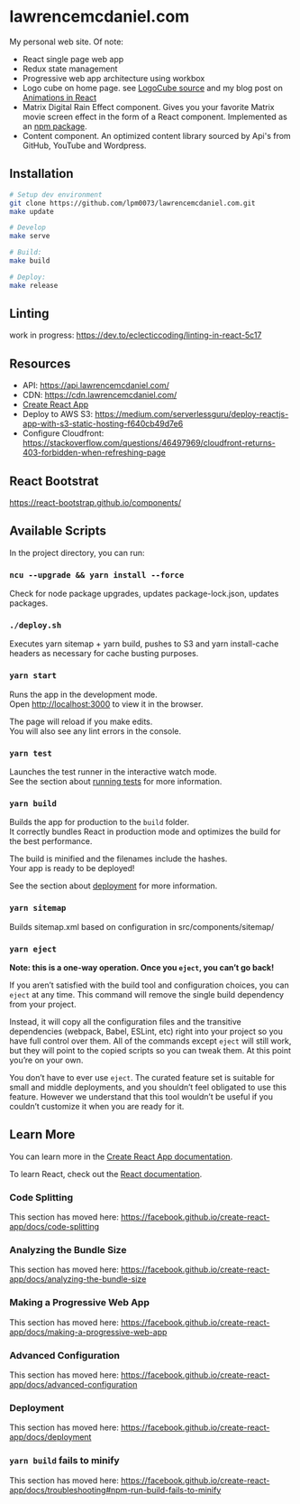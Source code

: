 # lawrencemcdaniel.com

My personal web site. Of note:

- React single page web app
- Redux state management
- Progressive web app architecture using workbox
- Logo cube on home page. see [LogoCube source](https://github.com/lpm0073/lawrencemcdaniel.com/tree/main/src/components/logocube) and my blog post on [Animations in React](https://blog.lawrencemcdaniel.com/animations-in-reactjs/)
- Matrix Digital Rain Effect component. Gives you your favorite Matrix movie screen effect in the form of a React component. Implemented as an [npm package](https://www.npmjs.com/package/react-mdr).
- Content component. An optimized content library sourced by Api's from GitHub, YouTube and Wordpress.

## Installation

```bash
# Setup dev environment
git clone https://github.com/lpm0073/lawrencemcdaniel.com.git
make update

# Develop
make serve

# Build:
make build

# Deploy:
make release
```

## Linting

work in progress: https://dev.to/eclecticcoding/linting-in-react-5c17

## Resources

- API: https://api.lawrencemcdaniel.com/
- CDN: https://cdn.lawrencemcdaniel.com/
- [Create React App](https://github.com/facebook/create-react-app)
- Deploy to AWS S3: https://medium.com/serverlessguru/deploy-reactjs-app-with-s3-static-hosting-f640cb49d7e6
- Configure Cloudfront: https://stackoverflow.com/questions/46497969/cloudfront-returns-403-forbidden-when-refreshing-page

## React Bootstrat

https://react-bootstrap.github.io/components/

## Available Scripts

In the project directory, you can run:

### `ncu --upgrade && yarn install --force`

Check for node package upgrades, updates package-lock.json, updates packages.

### `./deploy.sh`

Executes yarn sitemap + yarn build, pushes to S3 and yarn install-cache headers as necessary for
cache busting purposes.

### `yarn start`

Runs the app in the development mode.<br />
Open [http://localhost:3000](http://localhost:3000) to view it in the browser.

The page will reload if you make edits.<br />
You will also see any lint errors in the console.

### `yarn test`

Launches the test runner in the interactive watch mode.<br />
See the section about [running tests](https://facebook.github.io/create-react-app/docs/running-tests) for more information.

### `yarn build`

Builds the app for production to the `build` folder.<br />
It correctly bundles React in production mode and optimizes the build for the best performance.

The build is minified and the filenames include the hashes.<br />
Your app is ready to be deployed!

See the section about [deployment](https://facebook.github.io/create-react-app/docs/deployment) for more information.

### `yarn sitemap`

Builds sitemap.xml based on configuration in src/components/sitemap/

### `yarn eject`

**Note: this is a one-way operation. Once you `eject`, you can’t go back!**

If you aren’t satisfied with the build tool and configuration choices, you can `eject` at any time. This command will remove the single build dependency from your project.

Instead, it will copy all the configuration files and the transitive dependencies (webpack, Babel, ESLint, etc) right into your project so you have full control over them. All of the commands except `eject` will still work, but they will point to the copied scripts so you can tweak them. At this point you’re on your own.

You don’t have to ever use `eject`. The curated feature set is suitable for small and middle deployments, and you shouldn’t feel obligated to use this feature. However we understand that this tool wouldn’t be useful if you couldn’t customize it when you are ready for it.

## Learn More

You can learn more in the [Create React App documentation](https://facebook.github.io/create-react-app/docs/getting-started).

To learn React, check out the [React documentation](https://reactjs.org/).

### Code Splitting

This section has moved here: https://facebook.github.io/create-react-app/docs/code-splitting

### Analyzing the Bundle Size

This section has moved here: https://facebook.github.io/create-react-app/docs/analyzing-the-bundle-size

### Making a Progressive Web App

This section has moved here: https://facebook.github.io/create-react-app/docs/making-a-progressive-web-app

### Advanced Configuration

This section has moved here: https://facebook.github.io/create-react-app/docs/advanced-configuration

### Deployment

This section has moved here: https://facebook.github.io/create-react-app/docs/deployment

### `yarn build` fails to minify

This section has moved here: https://facebook.github.io/create-react-app/docs/troubleshooting#npm-run-build-fails-to-minify

